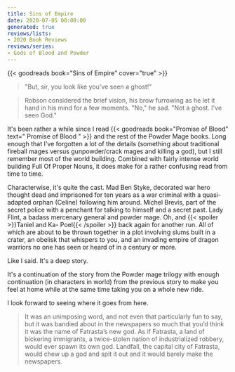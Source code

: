 ```yaml
---
title: Sins of Empire
date: 2020-07-05 00:00:00
generated: true
reviews/lists:
- 2020 Book Reviews
reviews/series:
- Gods of Blood and Powder
---
```

{{< goodreads book="Sins of Empire" cover="true" >}}

>  "But, sir, you look like you've seen a ghost!"  

>  Robson considered the brief vision, his brow furrowing as he let it hand in his mind for a few moments. "No," he sad. "Not a ghost. I've seen God."  

<!--more-->

It's been rather a while since I read {{< goodreads book="Promise of Blood" text=" Promise of Blood " >}} and the rest of the Powder Mage books. Long enough that I've forgotten a lot of the details (something about traditional fireball mages versus gunpowder/crack mages and killing a god), but I still remember most of the world building. Combined with fairly intense world building Full Of Proper Nouns, it does make for a rather confusing read from time to time.  

Characterwise, it's quite the cast. Mad Ben Styke, decorated war hero thought dead and imprisoned for ten years as a war criminal with a quasi-adapted orphan (Celine) following him around. Michel Brevis, part of the secret police with a penchant for talking to himself and a secret past. Lady Flint, a badass mercenary general and powder mage. Oh, and  {{< spoiler >}}Taniel and Ka- Poel{{< /spoiler >}}  back again for another run. All of which are about to be thrown together in a plot involving slums built in a crater, an obelisk that whispers to you, and an invading empire of dragon warriors no one has seen or heard of in a century or more.  

Like I said. It's a deep story.  

It's a continuation of the story from the Powder mage trilogy with enough continuation (in characters in world) from the previous story to make you feel at home while at the same time taking you on a whole new ride.  

I look forward to seeing where it goes from here.  

>  It was an unimposing word, and not even that particularly fun to say, but it was bandied about in the newspapers so much that you’d think it was the name of Fatrasta’s new god. As if Fatrasta, a land of bickering immigrants, a twice-stolen nation of industrialized robbery, would ever spawn its own god. Landfall, the capital city of Fatrasta, would chew up a god and spit it out and it would barely make the newspapers.  

